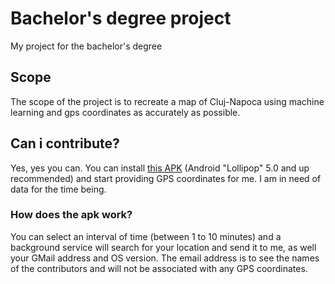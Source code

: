 # Bachelor's degree project
My project for the bachelor's degree

## Scope
The scope of the project is to recreate a map of Cluj-Napoca using machine learning and gps coordinates as accurately as possible.

## Can i contribute?
Yes, yes you can. You can install [this APK](https://github.com/Cronologium/bachelorsdegree/blob/master/LocationProvider/app/release/app-release.apk) (Android "Lollipop" 5.0 and up recommended) and start providing GPS coordinates for me. I am in need of data for the time being.

### How does the apk work?
You can select an interval of time (between 1 to 10 minutes) and a background service will search for your location and send it to me, as well your GMail address and OS version. The email address is to see the names of the contributors and will not be associated with any GPS coordinates.
